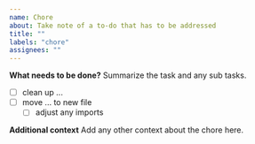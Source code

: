 ```yaml
---
name: Chore
about: Take note of a to-do that has to be addressed
title: ""
labels: "chore"
assignees: ""
---
```


**What needs to be done?**
Summarize the task and any sub tasks.

-   [ ] clean up ...
-   [ ] move ... to new file
    -   [ ] adjust any imports

**Additional context**
Add any other context about the chore here.
